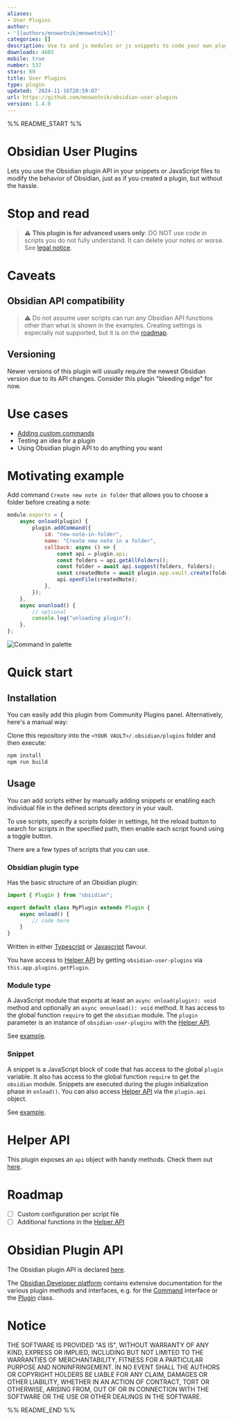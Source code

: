 ```yaml
---
aliases:
- User Plugins
author:
- '[[authors/mnowotnik|mnowotnik]]'
categories: []
description: Use ts and js modules or js snippets to code your own plugins
downloads: 4685
mobile: true
number: 537
stars: 69
title: User Plugins
type: plugin
updated: '2024-11-16T20:59:07'
url: https://github.com/mnowotnik/obsidian-user-plugins
version: 1.4.0
---
```


%% README_START %%

# Obsidian User Plugins

Lets you use the Obsidian plugin API in your snippets or JavaScript files to modify the behavior of Obsidian, just as if you created a plugin, but without the hassle.

# Stop and read

> :warning: **This plugin is for advanced users only**: DO NOT use code in scripts you do not fully understand. 
> It can delete your notes or worse. See [legal notice](#Notice).

# Caveats

## Obsidian API compatibility

> :warning: Do not assume user scripts can run any Obsidian API functions other
> than what is shown in the examples. Creating settings is especially not supported, but it is on the [roadmap](#roadmap).

## Versioning

Newer versions of this plugin will usually require the newest Obsidian version due to its API changes. Consider this plugin "bleeding edge" for now.

# Use cases

- [Adding custom commands](https://docs.obsidian.md/Reference/TypeScript+API/Command)
- Testing an idea for a plugin
- Using Obsidian plugin API to do anything you want

# Motivating example

Add command `Create new note in folder` that allows you to choose a folder
before creating a note:

```javascript
module.exports = {
    async onload(plugin) {
        plugin.addCommand({
            id: "new-note-in-folder",
            name: "Create new note in a folder",
            callback: async () => {
                const api = plugin.api;
                const folders = api.getAllFolders();
                const folder = await api.suggest(folders, folders);
                const createdNote = await plugin.app.vault.create(folder + "/Hello World.md", "Hello World!");
                api.openFile(createdNote);
            },
        });
    },
    async onunload() {
        // optional
        console.log("unloading plugin");
    },
};

```

![Command in palette](https://user-images.githubusercontent.com/8244123/167032593-0dbe59b1-2c2a-4700-83f4-01609cf0d30a.png)

# Quick start

## Installation

You can easily add this plugin from Community Plugins panel.
Alternatively, here's a manual way:

Clone this repository into the `<YOUR VAULT>/.obsidian/plugins` folder and then execute:

```bash
npm install
npm run build
```

## Usage

You can add scripts either by manually adding snippets or enabling each individual file in the defined scripts directory in your vault.

To use scripts, specify a scripts folder in settings, hit the reload button to search for scripts in the specified path,
then enable each script found using a toggle button.

There are a few types of scripts that you can use.

### Obsidian plugin type

Has the basic structure of an Obsidian plugin:

```typescript
import { Plugin } from "obsidian";

export default class MyPlugin extends Plugin {
	async onload() {
        // code here
	}
}
```
Written in either [Typescript](./examples/ts-plugin/main.ts) or [Javascript](./examples/js-plugin/plugin.js) flavour.

You have access to [Helper API](#helper-api) by getting `obsidian-user-plugins` via `this.app.plugins.getPlugin`.

### Module type

A JavaScript module that exports at least an `async onload(plugin): void` method and
optionally an `async onnunload(): void` method. It has access to the global function
`require` to get the `obsidian` module.
The `plugin` parameter is an instance of `obsidian-user-plugins` with the [Helper API](#helper-api). 

See [example](./examples/js-module/module.js).

### Snippet

A snippet is a JavaScript block of code that has access to the global `plugin`
variable. It also has access to the global function `require` to get the `obsidian`
module. Snippets are executed during the plugin initialization phase in `onload()`.
You can also access [Helper API](#helper-api) via the `plugin.api` object.

See [example](./examples/js-snippet/snippet.js).

# Helper API

This plugin exposes an `api` object with handy methods. Check them out [here](./src/helpers/Helpers.ts).

# Roadmap

- [ ] Custom configuration per script file
- [ ] Additional functions in the [Helper API](#helper-api)

# Obsidian Plugin API

The Obsidian plugin API is declared [here](https://github.com/obsidianmd/obsidian-api/blob/master/obsidian.d.ts).

The [Obsidian Developer platform](https://docs.obsidian.md/Reference/TypeScript+API/) contains extensive documentation for the various plugin methods and interfaces, e.g. for the [Command](https://docs.obsidian.md/Reference/TypeScript+API/Command) interface or the [Plugin](https://docs.obsidian.md/Reference/TypeScript+API/Plugin) class. 

# Notice

THE SOFTWARE IS PROVIDED "AS IS", WITHOUT WARRANTY OF ANY KIND, EXPRESS OR IMPLIED, INCLUDING BUT NOT LIMITED TO THE WARRANTIES OF MERCHANTABILITY, FITNESS FOR A PARTICULAR PURPOSE AND NONINFRINGEMENT. IN NO EVENT SHALL THE AUTHORS OR COPYRIGHT HOLDERS BE LIABLE FOR ANY CLAIM, DAMAGES OR OTHER LIABILITY, WHETHER IN AN ACTION OF CONTRACT, TORT OR OTHERWISE, ARISING FROM, OUT OF OR IN CONNECTION WITH THE SOFTWARE OR THE USE OR OTHER DEALINGS IN THE SOFTWARE.


%% README_END %%